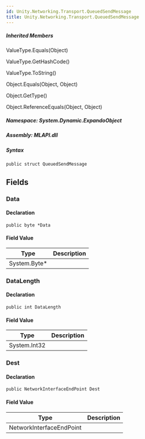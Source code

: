 ```yaml
---  
id: Unity.Networking.Transport.QueuedSendMessage  
title: Unity.Networking.Transport.QueuedSendMessage  
---
```


<div class="markdown level0 summary">

</div>

<div class="markdown level0 conceptual">

</div>

<div class="inheritedMembers">

##### Inherited Members

<div>

ValueType.Equals(Object)

</div>

<div>

ValueType.GetHashCode()

</div>

<div>

ValueType.ToString()

</div>

<div>

Object.Equals(Object, Object)

</div>

<div>

Object.GetType()

</div>

<div>

Object.ReferenceEquals(Object, Object)

</div>

</div>

##### **Namespace**: System.Dynamic.ExpandoObject

##### **Assembly**: MLAPI.dll

##### Syntax

    public struct QueuedSendMessage

## Fields

### Data

<div class="markdown level1 summary">

</div>

<div class="markdown level1 conceptual">

</div>

#### Declaration

    public byte *Data

#### Field Value

| Type          | Description |
|---------------|-------------|
| System.Byte\* |             |

### DataLength

<div class="markdown level1 summary">

</div>

<div class="markdown level1 conceptual">

</div>

#### Declaration

    public int DataLength

#### Field Value

| Type         | Description |
|--------------|-------------|
| System.Int32 |             |

### Dest

<div class="markdown level1 summary">

</div>

<div class="markdown level1 conceptual">

</div>

#### Declaration

    public NetworkInterfaceEndPoint Dest

#### Field Value

| Type                     | Description |
|--------------------------|-------------|
| NetworkInterfaceEndPoint |             |
